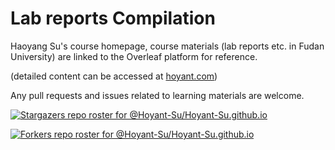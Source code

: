 # Lab reports Compilation
Haoyang Su's course homepage, course materials (lab reports etc. in Fudan University) are linked to the Overleaf platform for reference.

(detailed content can be accessed at <a href = "https://hoyant.com">hoyant.com</a>)

Any pull requests and issues related to learning materials are welcome.

[![Stargazers repo roster for @Hoyant-Su/Hoyant-Su.github.io](https://reporoster.com/stars/Hoyant-Su/Hoyant-Su.github.io)](https://github.com/Hoyant-Su/Hoyant-Su.github.io/stargazers)

[![Forkers repo roster for @Hoyant-Su/Hoyant-Su.github.io](https://reporoster.com/forks/Hoyant-Su/Hoyant-Su.github.io)](https://github.com/Hoyant-Su/Hoyant-Su.github.io/network/members)
